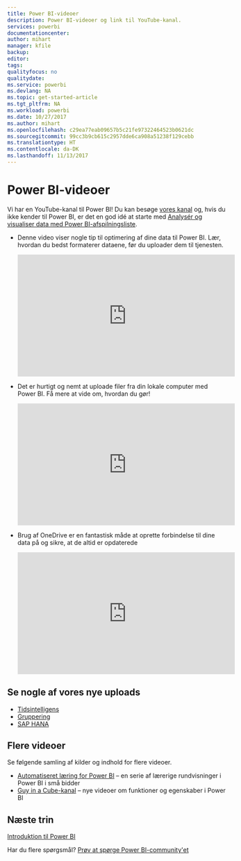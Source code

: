 ```yaml
---
title: Power BI-videoer
description: Power BI-videoer og link til YouTube-kanal.
services: powerbi
documentationcenter: 
author: mihart
manager: kfile
backup: 
editor: 
tags: 
qualityfocus: no
qualitydate: 
ms.service: powerbi
ms.devlang: NA
ms.topic: get-started-article
ms.tgt_pltfrm: NA
ms.workload: powerbi
ms.date: 10/27/2017
ms.author: mihart
ms.openlocfilehash: c29ea77eab09657b5c21fe97322464523b0621dc
ms.sourcegitcommit: 99cc3b9cb615c2957dde6ca908a51238f129cebb
ms.translationtype: HT
ms.contentlocale: da-DK
ms.lasthandoff: 11/13/2017
---
```

# <a name="power-bi-videos"></a>Power BI-videoer
Vi har en YouTube-kanal til Power BI! Du kan besøge [vores kanal](https://www.youtube.com/user/mspowerbi/videos) og, hvis du ikke kender til Power BI, er det en god idé at starte med [Analysér og visualiser data med Power BI-afspilningsliste](https://www.youtube.com/playlist?list=PL1N57mwBHtN0JFoKSR0n-tBkUJHeMP2cP).

* Denne video viser nogle tip til optimering af dine data til Power BI. Lær, hvordan du bedst formaterer dataene, før du uploader dem til tjenesten.
  
  <iframe width="500" height="281" src="https://www.youtube.com/embed/l2wy4XgQIu0" frameborder="0" allowfullscreen></iframe>
* Det er hurtigt og nemt at uploade filer fra din lokale computer med Power BI. Få mere at vide om, hvordan du gør!
  
  <iframe width="500" height="281" src="https://www.youtube.com/embed/ETj-z3NyY_o" frameborder="0" allowfullscreen></iframe>
* Brug af OneDrive er en fantastisk måde at oprette forbindelse til dine data på og sikre, at de altid er opdaterede
  
  <iframe width="500" height="281" src="https://www.youtube.com/embed/6cOjiV_klrs" frameborder="0" allowfullscreen></iframe>

## <a name="watch-some-of-our-new-uploads"></a>Se nogle af vores nye uploads
* [Tidsintelligens](https://youtu.be/MNAaHw4PxzE)
* [Gruppering](https://youtu.be/51n2itS7K5I)
* [SAP HANA](https://youtu.be/FOjJLvsIACc)

## <a name="more-videos"></a>Flere videoer
Se følgende samling af kilder og indhold for flere videoer.

* [Automatiseret læring for Power BI](https://powerbi.microsoft.com/guided-learning/) – en serie af lærerige rundvisninger i Power BI i små bidder
* [Guy in a Cube-kanal](https://www.youtube.com/channel/UCFp1vaKzpfvoGai0vE5VJ0w) – nye videoer om funktioner og egenskaber i Power BI

## <a name="next-steps"></a>Næste trin
[Introduktion til Power BI](service-get-started.md)

Har du flere spørgsmål? [Prøv at spørge Power BI-community'et](http://community.powerbi.com/)


